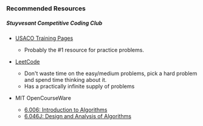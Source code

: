 ### Recommended Resources
##### Stuyvesant Competitive Coding Club

- [USACO Training Pages](https://train.usaco.org/usacogate)
	- Probably the #1 resource for practice problems.

- [LeetCode](https://leetcode.com/problemset/all/)
	- Don't waste time on the easy/medium problems, pick a hard problem and spend time thinking about it.
	- Has a practically infinite supply of problems

- MIT OpenCourseWare
	- [6.006: Introduction to Algorithms](https://www.youtube.com/watch?v=HtSuA80QTyo&list=PLUl4u3cNGP61Oq3tWYp6V_F-5jb5L2iHb)
	- [6.046J: Design and Analysis of Algorithms](https://www.youtube.com/watch?v=2P-yW7LQr08&list=PLUl4u3cNGP6317WaSNfmCvGym2ucw3oGp)